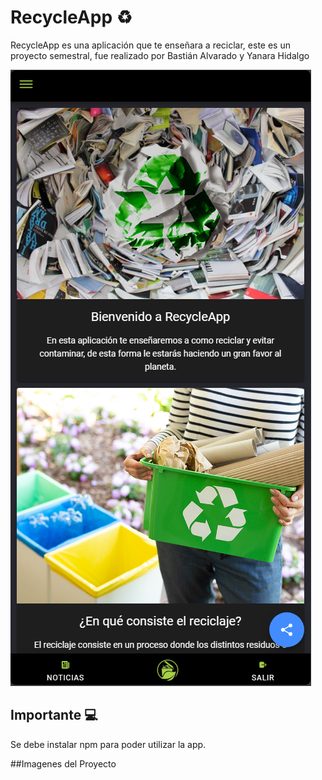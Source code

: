 # RecycleApp ♻️
RecycleApp es una aplicación que te enseñara a reciclar, este es un proyecto semestral, fue realizado por Bastián Alvarado y Yanara Hidalgo

![RecycleApp](project-imgs/Home)

## Importante 💻
Se debe instalar npm para poder utilizar la app.

##Imagenes del Proyecto
